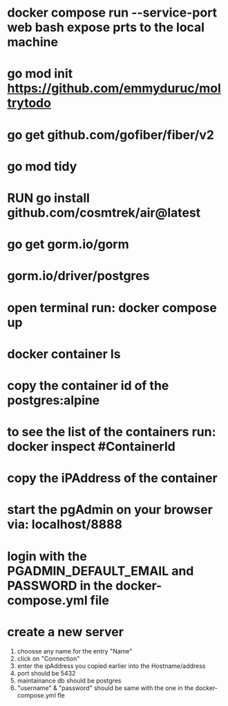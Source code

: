 # docker compose run --service-port web bash expose prts to the local machine

# go mod init https://github.com/emmyduruc/moltrytodo

# go get github.com/gofiber/fiber/v2

# go mod tidy

<!-- for hot reload -->

# RUN go install github.com/cosmtrek/air@latest

<!-- Installs go orm done inside the container-->

# go get gorm.io/gorm

# gorm.io/driver/postgres

<!-- start app environment -->

# open terminal run: docker compose up

# docker container ls

# copy the container id of the postgres:alpine

# to see the list of the containers run: docker inspect #ContainerId

# copy the iPAddress of the container

# start the pgAdmin on your browser via: localhost/8888

# login with the PGADMIN_DEFAULT_EMAIL and PASSWORD in the docker-compose.yml file

# create a new server

1. choosse any name for the entry "Name"
2. click on "Connection"
3. enter the ipAddress you copied earlier into the Hostname/address
4. port should be 5432
5. maintainance db should be postgres
6. "username" & "password" should be same with the one in the docker-compose.yml fle

